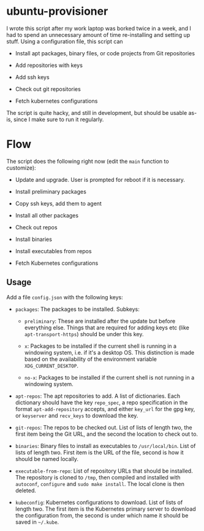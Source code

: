 # ubuntu-provisioner

I wrote this script after my work laptop was borked twice in a week, and I had
to spend an unnecessary amount of time re-installing and setting up stuff. Using
a configuration file, this script can

- Install apt packages, binary files, or code projects from Git repositories

- Add repositories with keys

- Add ssh keys

- Check out git repositories

- Fetch kubernetes configurations

The script is quite hacky, and still in development, but should be usable as-is,
since I make sure to run it regularly.

# Flow

The script does the following right now (edit the `main` function to customize):

- Update and upgrade. User is prompted for reboot if it is necessary.

- Install preliminary packages

- Copy ssh keys, add them to agent

- Install all other packages

- Check out repos

- Install binaries

- Install executables from repos

- Fetch Kubernetes configurations


## Usage

Add a file `config.json` with the following keys:

- `packages`: The packages to be installed. Subkeys:

    + `preliminary`: These are installed after the update but before everything
      else. Things that are required for adding keys etc (like
      `apt-transport-https`) should be under this key.

    + `x`: Packages to be installed if the current shell is running in a
      windowing system, i.e. if it's a desktop OS. This distinction is made
      based on the availability of the environment variable
      `XDG_CURRENT_DESKTOP`.

    + `no-x`: Packages to be installed if the current shell is not running in a
      windowing system.

- `apt-repos`: The apt repositories to add. A list of dictionaries. Each
  dictionary should have the key `repo_spec`, a repo specification in the format
  `apt-add-repository` accepts, and either `key_url` for the gpg key, or
  `keyserver` and `recv_keys` to download the key.

- `git-repos`: The repos to be checked out. List of lists of length two, the
  first item being the Git URL, and the second the location to check out to.

- `binaries`: Binary files to install as executables to `/usr/local/bin`. List
  of lists of length two. First item is the URL of the file, second is how it
  should be named locally.

- `executable-from-repo`: List of repository URLs that should be installed. The
  repository is cloned to `/tmp`, then compiled and installed with `autoconf`,
  `configure` and `sudo make install`. The local clone is then deleted.

- `kubeconfig`: Kubernetes configurations to download. List of lists of length
  two. The first item is the Kubernetes primary server to download the
  configuration from, the second is under which name it should be saved in
  `~/.kube`.